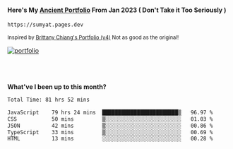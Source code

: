 #### Here's My [Ancient Portfolio](https://sumyat.pages.dev) From Jan 2023 ( Don't Take it Too Seriously ) 
````bash
https://sumyat.pages.dev 
````

<sub>Inspired by [Brittany Chiang's Portfolio (v4)](https://v4.brittanychiang.com/) Not as good as the original!</sub>


<a href='https://sumyat.pages.dev/'>
    <img src='https://github.com/sumyat-aung/sumyat-aung/assets/108873224/c9b4f2be-c585-4dd3-84e1-692c3854a6d8' alt='portfolio' align='center' />
</a>


<br />
<br />


<br />
<br />

**What've I been up to this month?**

<!--START_SECTION:waka-->

```txt
Total Time: 81 hrs 52 mins

JavaScript    79 hrs 24 mins  ████████████████████████▒   96.97 %
CSS           50 mins         ▒░░░░░░░░░░░░░░░░░░░░░░░░   01.03 %
JSON          42 mins         ▒░░░░░░░░░░░░░░░░░░░░░░░░   00.86 %
TypeScript    33 mins         ▒░░░░░░░░░░░░░░░░░░░░░░░░   00.69 %
HTML          13 mins         ░░░░░░░░░░░░░░░░░░░░░░░░░   00.28 %
```

<!--END_SECTION:waka-->




